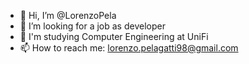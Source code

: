 - 👋 Hi, I’m @LorenzoPela
- 👀 I’m looking for a job as developer
- 🌱 I'm studying Computer Engineering at UniFi
- 📫 How to reach me: lorenzo.pelagatti98@gmail.com

<!---
LorenzoPela/LorenzoPela is a ✨ special ✨ repository because its `README.md` (this file) appears on your GitHub profile.
You can click the Preview link to take a look at your changes.
--->
